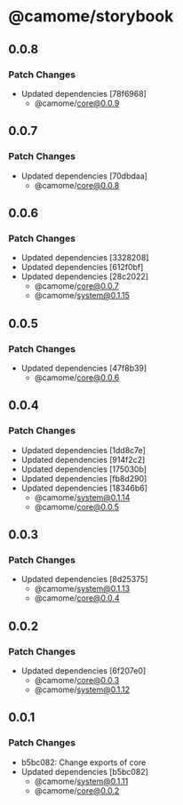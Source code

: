 # @camome/storybook

## 0.0.8

### Patch Changes

- Updated dependencies [78f6968]
  - @camome/core@0.0.9

## 0.0.7

### Patch Changes

- Updated dependencies [70dbdaa]
  - @camome/core@0.0.8

## 0.0.6

### Patch Changes

- Updated dependencies [3328208]
- Updated dependencies [612f0bf]
- Updated dependencies [28c2022]
  - @camome/core@0.0.7
  - @camome/system@0.1.15

## 0.0.5

### Patch Changes

- Updated dependencies [47f8b39]
  - @camome/core@0.0.6

## 0.0.4

### Patch Changes

- Updated dependencies [1dd8c7e]
- Updated dependencies [914f2c2]
- Updated dependencies [175030b]
- Updated dependencies [fb8d290]
- Updated dependencies [18346b6]
  - @camome/system@0.1.14
  - @camome/core@0.0.5

## 0.0.3

### Patch Changes

- Updated dependencies [8d25375]
  - @camome/system@0.1.13
  - @camome/core@0.0.4

## 0.0.2

### Patch Changes

- Updated dependencies [6f207e0]
  - @camome/core@0.0.3
  - @camome/system@0.1.12

## 0.0.1

### Patch Changes

- b5bc082: Change exports of core
- Updated dependencies [b5bc082]
  - @camome/system@0.1.11
  - @camome/core@0.0.2
